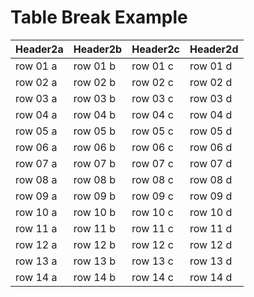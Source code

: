 # Table Break Example

| Header2a | Header2b | Header2c | Header2d |
|----------|----------|----------|----------|
| row 01 a | row 01 b | row 01 c | row 01 d |
| row 02 a | row 02 b | row 02 c | row 02 d |
| row 03 a | row 03 b | row 03 c | row 03 d |
| row 04 a | row 04 b | row 04 c | row 04 d |
| row 05 a | row 05 b | row 05 c | row 05 d |
| row 06 a | row 06 b | row 06 c | row 06 d |
| row 07 a | row 07 b | row 07 c | row 07 d |
| row 08 a | row 08 b | row 08 c | row 08 d |
| row 09 a | row 09 b | row 09 c | row 09 d |
| row 10 a | row 10 b | row 10 c | row 10 d |
| row 11 a | row 11 b | row 11 c | row 11 d |
| row 12 a | row 12 b | row 12 c | row 12 d |
| row 13 a | row 13 b | row 13 c | row 13 d |
| row 14 a | row 14 b | row 14 c | row 14 d |